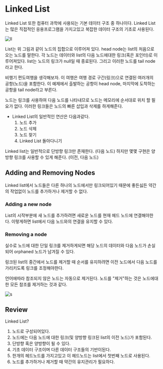 # Linked List

Linked List 또한 컴퓨터 과학에 사용되는 기본 데이터 구조 중 하나이다. Linked List는 많은 직접적인 응용프로그램을 가지고있고 복잡한 데이터 구조의 기초로 사용된다.

![ll](https://s3.amazonaws.com/codecademy-content/courses/learn-linked-lists-general/Linked+List.svg)

List는 위 그림과 같이 노드의 집합으로 이루어져 있다. head node는 list의 처음으로 오는 노드를 말한다. 각 노드는 데이터와 list의 다음 노드에대한 링크(혹은 포인터)로 이루어져있다. list는 노드의 링크가 null일 때 종료된다. 그리고 이러한 노드를 tail node라고 한다.

비행기 편도여행을 생각해보자. 이 여행은 여행 경로 구간(링크)으로 연결된 여러개의 공항(노드)을 포함한다. 이 예제에서 출발하는 공항이 head node, 마지막에 도착하는 공항을 tail node라고 부른다.

노드는 링크를 사용하여 다음 노드를 나타내므로 노드는 메모리에 순서대로 위치 할 필요가 없다. 이러한 링크들은 노드의 빠른 삽입과 삭제를 하게해준다.

- Linked List의 일반적인 연산은 다음과같다.
  1. 노드 추가
  2. 노드 삭제
  3. 노드 찾기
  4. Linked List 돌아다니기

Linked list는 일반적으로 단방향 링크만 존재한다. (다음 노드) 하지만 몇몇 구현은 양방향 링크를 사용할 수 있게 해준다. (이전, 다음 노드)

## Adding and Removing Nodes

Linked list에서 노드들은 다른 하나의 노드에서만 링크되어있기 때문에 좋든싫든 약간의 작업없이 노드를 추가하거나 제거할 수 없다.

### Adding a new node

List의 시작부분에 새 노드를 추가하려면 새로운 노드를 현재 헤드 노드에 연결해야한다. 이렇게하면 list에서 다음 노드와의 연결을 유지할 수 있다.

### Removing a node

실수로 노드에 대한 단일 링크를 제거하게되면 해당 노드의 데이터와 다음 노드가 손실되어 orphaned 노드가 남겨질 수 있다.

링크된 list의 중간에서 노드를 제거할 때 순서를 유지하려면 이전 노드에서 다음 노드를 가리키도록 링크를 조정해야한다.

언어에따라 참조되지 않은 노드는 자동으로 제거된다. 노드를 "제거"하는 것은 노드에대한 모든 참조를 제거하는 것과 같다.

![s](https://s3.amazonaws.com/codecademy-content/courses/learn-nodes-general/removing_nodes_gif_preview_v2.png)

## Review

Linked List?

1. 노드로 구성되어있다.
2. 노드에는 다음 노드에 대한 링크(및 양방향 링크된 list의 이전 노드)가 포함된다.
3. 단방향 혹은 양방향이 될 수 있다.
4. 기초 데이터 구조이며 다른 데이터 구조들의 기반이된다.
5. 한개의 헤드노드를 가지고있고 이 헤드노드는 list에서 첫번째 노드로 사용된다.
6. 노드를 추가하거나 제거할 때 약간의 유지관리가 필요하다.
